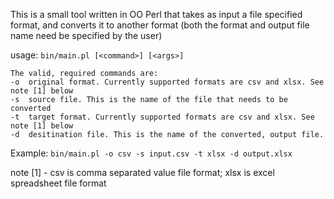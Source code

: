 This is a small tool written in OO Perl that takes as input a file specified format, and converts it to another format (both the format and output file name need be specified by the user)  
  
  
usage: `bin/main.pl [<command>] [<args>]`
  
  	The valid, required commands are:
  	-o	original format. Currently supported formats are csv and xlsx. See note [1] below
  	-s	source file. This is the name of the file that needs to be converted
  	-t	target format. Currently supported formats are csv and xlsx. See note [1] below
  	-d	desitination file. This is the name of the converted, output file.
  
Example: `bin/main.pl -o csv -s input.csv -t xlsx -d output.xlsx`
  
note [1] - csv is comma separated value file format; xlsx is excel spreadsheet file format
